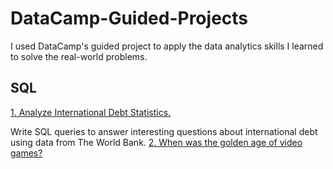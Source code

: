 # DataCamp-Guided-Projects
I used DataCamp's guided project to apply the data analytics skills I learned to solve the real-world problems.
## SQL
[1.	Analyze International Debt Statistics.](https://github.com/Julie-Odhiambo/DataCamp-Guided-Projects/blob/main/International%20Debt/_notebook.ipynb)

Write SQL queries to answer interesting questions about international debt using data from The World Bank.
[2. When was the golden age of video games?](https://github.com/Julie-Odhiambo/DataCamp-Guided-Projects/blob/main/Video_Games/_notebook.ipynb)
